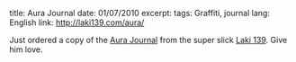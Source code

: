 title: Aura Journal
date: 01/07/2010
excerpt: 
tags: Graffiti, journal
lang: English
link: http://laki139.com/aura/

Just ordered a copy of the [Aura Journal](http://laki139.com/aura/) from the super slick [Laki 139](http://laki139.com/). Give him love.